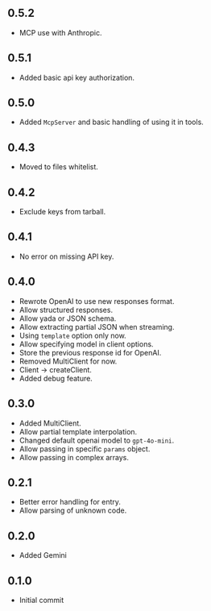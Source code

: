 ## 0.5.2

- MCP use with Anthropic.

## 0.5.1

- Added basic api key authorization.

## 0.5.0

- Added `McpServer` and basic handling of using it in tools.

## 0.4.3

- Moved to files whitelist.

## 0.4.2

- Exclude keys from tarball.

## 0.4.1

- No error on missing API key.

## 0.4.0

- Rewrote OpenAI to use new responses format.
- Allow structured responses.
- Allow yada or JSON schema.
- Allow extracting partial JSON when streaming.
- Using `template` option only now.
- Allow specifying model in client options.
- Store the previous response id for OpenAI.
- Removed MultiClient for now.
- Client -> createClient.
- Added debug feature.

## 0.3.0

- Added MultiClient.
- Allow partial template interpolation.
- Changed default openai model to `gpt-4o-mini`.
- Allow passing in specific `params` object.
- Allow passing in complex arrays.

## 0.2.1

- Better error handling for entry.
- Allow parsing of unknown code.

## 0.2.0

- Added Gemini

## 0.1.0

- Initial commit
